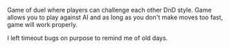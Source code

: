 Game of duel where players can challenge each other DnD style. Game allows you to play against AI and as long as you don't make moves too fast, game will work properly.

I left timeout bugs on purpose to remind me of old days.
